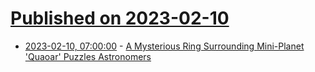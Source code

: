 # [Published on 2023-02-10](index.md)

* [2023-02-10, 07:00:00](https://science.slashdot.org/story/23/02/09/2339202/a-mysterious-ring-surrounding-mini-planet-quaoar-puzzles-astronomers?utm_source=rss1.0mainlinkanon&utm_medium=feed) - [A Mysterious Ring Surrounding Mini-Planet 'Quaoar' Puzzles Astronomers](https://science.slashdot.org/story/23/02/09/2339202/a-mysterious-ring-surrounding-mini-planet-quaoar-puzzles-astronomers?utm_source=rss1.0mainlinkanon&utm_medium=feed)
